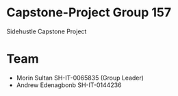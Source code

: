 # Capstone-Project Group 157
Sidehustle Capstone Project

# Team 
- Morin Sultan SH-IT-0065835 (Group Leader)
- Andrew Edenagbonb SH-IT-0144236
